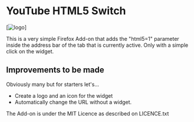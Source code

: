 YouTube HTML5 Switch
================================

[![logo](https://raw.github.com/constanton/youtube_html5_switch/master/data/html5switch100.jpeg )]

This is a very simple Firefox Add-on that adds the "html5=1" parameter inside the address bar of the tab that is currently active. Only with a simple click on the widget.


## Improvements to be made

Obviously many but for starters let's...
* Create a logo and an icon for the widget
* Automatically change the URL without a widget.

The Add-on is under the MIT Licence as described on LICENCE.txt
